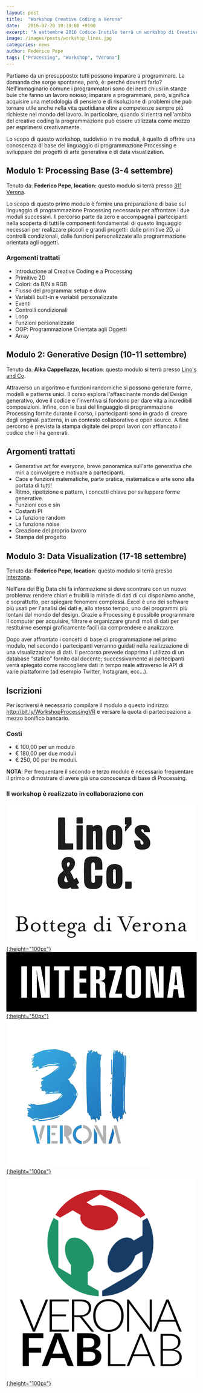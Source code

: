 ```yaml
---
layout: post
title:  "Workshop Creative Coding a Verona"
date:   2016-07-20 10:39:00 +0100
excerpt: "A settembre 2016 Codice Inutile terrà un workshop di Creative Coding a Verona utilizzando Processing. Il workshop è suddiviso in 3 moduli: Processing Base (3-4 settembre), Generative Art (10-11 settembre) e Data Visualization (17-18 settembre)"
image: /images/posts/workshop_linos.jpg
categories: news
author: Federico Pepe
tags: ["Processing", "Workshop", "Verona"]
---
```

Partiamo da un presupposto: tutti possono imparare a programmare. La domanda che sorge spontanea, per&ograve;, è: perché dovresti farlo? Nell'immaginario comune i programmatori sono dei nerd chiusi in stanze buie che fanno un lavoro noioso; imparare a programmare, però, significa acquisire una metodologia di pensiero e di risoluzione di problemi che può tornare utile anche nella vita quotidiana oltre a competenze sempre più richieste nel mondo del lavoro. In particolare, quando si rientra nell'ambito del creative coding la programmazione può essere utilizzata come mezzo per esprimersi creativamente.

Lo scopo di questo workshop, suddiviso in tre moduli, è quello di offrire una conoscenza di base del linguaggio di programmazione Processing e sviluppare dei progetti di arte generativa e di data visualization.

## Modulo 1: Processing Base (3-4 settembre)
Tenuto da: **Federico Pepe**, **location:** questo modulo si terrà presso [311 Verona](http://www.311verona.com).

Lo scopo di questo primo modulo è fornire una preparazione di base sul linguaggio di programmazione Processing necessaria per affrontare i due moduli successivi. Il percorso parte da zero e accompagna i partecipanti nella scoperta di tutti le componenti fondamentali di questo linguaggio necessari per realizzare piccoli e grandi progetti: dalle primitive 2D, ai controlli condizionali, dalle funzioni personalizzate alla programmazione orientata agli oggetti.

### Argomenti trattati
* Introduzione al Creative Coding e a Processing
* Primitive 2D
* Colori: da B/N a RGB
* Flusso del programma: setup e draw
* Variabili built-in e variabili personalizzate
* Eventi
* Controlli condizionali
* Loop
* Funzioni personalizzate
* OOP: Programmazione Orientata agli Oggetti
* Array

## Modulo 2: Generative Design (10-11 settembre)
Tenuto da: **Alka Cappellazzo**, **location**: questo modulo si terrà presso [Lino's and Co](http://www.linosandco.com).

Attraverso un algoritmo e funzioni randomiche si possono generare forme, modelli e patterns unici. Il corso esplora l'affascinante mondo del Design generativo, dove il codice e l'inventiva si fondono per dare vita a incredibili composizioni. Infine, con le basi del linguaggio di programmazione Processing fornite durante il corso, i partecipanti sono in grado di creare degli originali patterns, in un contesto collaborativo e open source. A fine percorso è prevista la stampa digitale dei propri lavori con affiancato il codice che li ha generati.

## Argomenti trattati
* Generative art for everyone, breve panoramica sull'arte generativa che miri a coinvolgere e motivare a partecipanti.
* Caos e funzioni matematiche, parte pratica, matematica e arte sono alla portata di tutti!
* Ritmo, ripetizione e pattern, i concetti chiave per sviluppare forme generative.
* Funzioni cos e sin
* Costanti PI
* La funzione random
* La funzione noise
* Creazione del proprio lavoro
* Stampa del progetto

## Modulo 3: Data Visualization (17-18 settembre)
Tenuto da: **Federico Pepe**, **location**: questo modulo si terrà presso [Interzona](http://www.izona.it).

Nell'era dei Big Data chi fa informazione si deve scontrare con un nuovo problema: rendere chiari e fruibili la miriade di dati di cui disponiamo anche, e soprattutto, per spiegare fenomeni complessi. Excel è uno dei software più usati per l'analisi dei dati e, allo stesso tempo, uno dei programmi più lontani dal mondo del design. Grazie a Processing è possibile programmare il computer per acquisire, filtrare e organizzare grandi moli di dati per restituirne esempi graficamente facili da comprendere e analizzare.

Dopo aver affrontato i concetti di base di programmazione nel primo modulo, nel secondo i partecipanti verranno guidati nella realizzazione di una visualizzazione di dati. Il percorso prevede dapprima l'utilizzo di un database “statico” fornito dal docente; successivamente ai partecipanti verrà spiegato come raccogliere dati in tempo reale attraverso le API di varie piattaforme (ad esempio Twitter, Instagram, ecc…).

## Iscrizioni
Per iscriversi è necessario compilare il modulo a questo indirizzo: <http://bit.ly/WorkshopProcessingVR> e versare la quota di partecipazione a mezzo bonifico bancario.

### Costi
* € 100,00 per un modulo
* € 180,00 per due moduli
* € 250, 00 per tre moduli.

**NOTA**: Per frequentare il secondo e terzo modulo è necessario frequentare il primo o dimostrare di avere già una conoscenza di base di Processing.

### Il workshop è realizzato in collaborazione con
[![Lino's and Co](/images/posts/logo_linos.png){:height="100px"}](http://www.linosandco.com)
[![Interzona](/images/posts/logo_interzona.jpg){:height="50px"}](http://www.izona.it)
[![311 Verona](/images/posts/logo_311.png){:height="100px"}](http://www.311verona.com)
[![Verona Fab Lab](/images/posts/logo_veronafablab.png){:height="100px"}](http://www.veronafablab.it)

